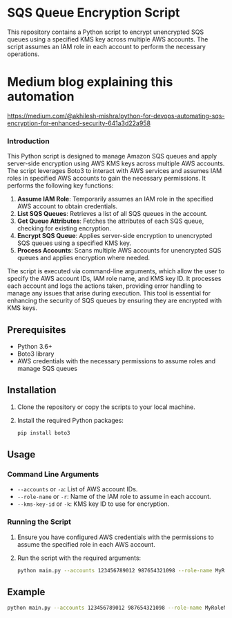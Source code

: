 # SQS Queue Encryption Script

This repository contains a Python script to encrypt unencrypted SQS queues using a specified KMS key across multiple AWS accounts. The script assumes an IAM role in each account to perform the necessary operations.

# Medium blog explaining this automation

https://medium.com/@akhilesh-mishra/python-for-devops-automating-sqs-encryption-for-enhanced-security-641a3d22a958

### Introduction

This Python script is designed to manage Amazon SQS queues and apply server-side encryption using AWS KMS keys across multiple AWS accounts. The script leverages Boto3 to interact with AWS services and assumes IAM roles in specified AWS accounts to gain the necessary permissions. It performs the following key functions:

1. **Assume IAM Role**: Temporarily assumes an IAM role in the specified AWS account to obtain credentials.
2. **List SQS Queues**: Retrieves a list of all SQS queues in the account.
3. **Get Queue Attributes**: Fetches the attributes of each SQS queue, checking for existing encryption.
4. **Encrypt SQS Queue**: Applies server-side encryption to unencrypted SQS queues using a specified KMS key.
5. **Process Accounts**: Scans multiple AWS accounts for unencrypted SQS queues and applies encryption where needed.

The script is executed via command-line arguments, which allow the user to specify the AWS account IDs, IAM role name, and KMS key ID. It processes each account and logs the actions taken, providing error handling to manage any issues that arise during execution. This tool is essential for enhancing the security of SQS queues by ensuring they are encrypted with KMS keys.

## Prerequisites

- Python 3.6+
- Boto3 library
- AWS credentials with the necessary permissions to assume roles and manage SQS queues

## Installation

1. Clone the repository or copy the scripts to your local machine.

2. Install the required Python packages:
    ```sh
    pip install boto3
    ```

## Usage

### Command Line Arguments

- `--accounts` or `-a`: List of AWS account IDs.
- `--role-name` or `-r`: Name of the IAM role to assume in each account.
- `--kms-key-id` or `-k`: KMS key ID to use for encryption.

### Running the Script

1. Ensure you have configured AWS credentials with the permissions to assume the specified role in each AWS account.

2. Run the script with the required arguments:
    ```sh
    python main.py --accounts 123456789012 987654321098 --role-name MyRoleName --kms-key-id my-kms-key-id
    ```

## Example

```sh
python main.py --accounts 123456789012 987654321098 --role-name MyRoleName --kms-key-id my-kms-key-id
